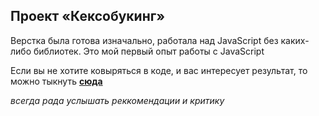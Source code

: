 ## Проект «Кексобукинг»
Верстка была готова изначально, работала над JavaScript без каких-либо библиотек.
Это мой первый опыт работы с JavaScript

Если вы не хотите ковыряться в коде, и вас интересует результат, то можно тыкнуть **[сюда](https://nellinosova.github.io/Keksobooking/)**

*всегда рада услышать реккомендации и критику*
